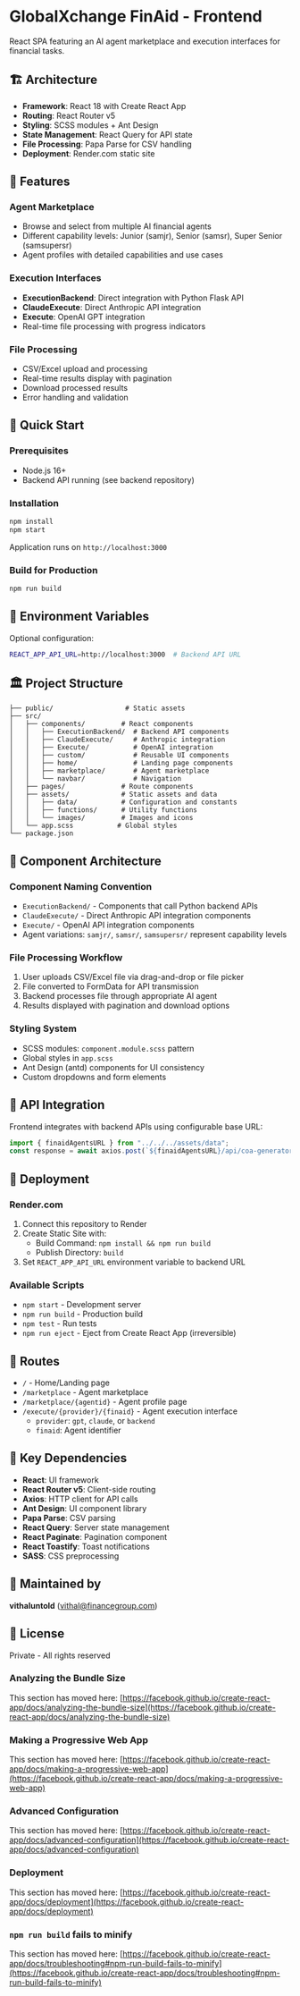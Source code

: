 # GlobalXchange FinAid - Frontend

React SPA featuring an AI agent marketplace and execution interfaces for financial tasks.

## 🏗️ Architecture

- **Framework**: React 18 with Create React App
- **Routing**: React Router v5
- **Styling**: SCSS modules + Ant Design
- **State Management**: React Query for API state
- **File Processing**: Papa Parse for CSV handling
- **Deployment**: Render.com static site

## 🎯 Features

### Agent Marketplace
- Browse and select from multiple AI financial agents
- Different capability levels: Junior (samjr), Senior (samsr), Super Senior (samsupersr)
- Agent profiles with detailed capabilities and use cases

### Execution Interfaces
- **ExecutionBackend**: Direct integration with Python Flask API
- **ClaudeExecute**: Direct Anthropic API integration
- **Execute**: OpenAI GPT integration
- Real-time file processing with progress indicators

### File Processing
- CSV/Excel upload and processing
- Real-time results display with pagination
- Download processed results
- Error handling and validation

## 🚀 Quick Start

### Prerequisites
- Node.js 16+
- Backend API running (see backend repository)

### Installation
```bash
npm install
npm start
```

Application runs on `http://localhost:3000`

### Build for Production
```bash
npm run build
```

## 🔧 Environment Variables

Optional configuration:
```bash
REACT_APP_API_URL=http://localhost:3000  # Backend API URL
```

## 🏛️ Project Structure

```
├── public/                  # Static assets
├── src/
│   ├── components/         # React components
│   │   ├── ExecutionBackend/  # Backend API components
│   │   ├── ClaudeExecute/     # Anthropic integration
│   │   ├── Execute/           # OpenAI integration
│   │   ├── custom/            # Reusable UI components
│   │   ├── home/              # Landing page components
│   │   ├── marketplace/       # Agent marketplace
│   │   └── navbar/            # Navigation
│   ├── pages/              # Route components
│   ├── assets/             # Static assets and data
│   │   ├── data/           # Configuration and constants
│   │   ├── functions/      # Utility functions
│   │   └── images/         # Images and icons
│   └── app.scss           # Global styles
└── package.json
```

## 🎨 Component Architecture

### Component Naming Convention
- `ExecutionBackend/` - Components that call Python backend APIs
- `ClaudeExecute/` - Direct Anthropic API integration components  
- `Execute/` - OpenAI API integration components
- Agent variations: `samjr/`, `samsr/`, `samsupersr/` represent capability levels

### File Processing Workflow
1. User uploads CSV/Excel file via drag-and-drop or file picker
2. File converted to FormData for API transmission
3. Backend processes file through appropriate AI agent
4. Results displayed with pagination and download options

### Styling System
- SCSS modules: `component.module.scss` pattern
- Global styles in `app.scss`
- Ant Design (antd) components for UI consistency
- Custom dropdowns and form elements

## 🔗 API Integration

Frontend integrates with backend APIs using configurable base URL:

```javascript
import { finaidAgentsURL } from "../../../assets/data";
const response = await axios.post(`${finaidAgentsURL}/api/coa-generator/generate-csv`, formData);
```

## 🚀 Deployment

### Render.com
1. Connect this repository to Render
2. Create Static Site with:
   - Build Command: `npm install && npm run build`
   - Publish Directory: `build`
3. Set `REACT_APP_API_URL` environment variable to backend URL

### Available Scripts

- `npm start` - Development server
- `npm run build` - Production build
- `npm test` - Run tests
- `npm run eject` - Eject from Create React App (irreversible)

## 📱 Routes

- `/` - Home/Landing page
- `/marketplace` - Agent marketplace
- `/marketplace/{agentid}` - Agent profile page
- `/execute/{provider}/{finaid}` - Agent execution interface
  - `provider`: `gpt`, `claude`, or `backend`
  - `finaid`: Agent identifier

## 🧩 Key Dependencies

- **React**: UI framework
- **React Router v5**: Client-side routing
- **Axios**: HTTP client for API calls
- **Ant Design**: UI component library
- **Papa Parse**: CSV parsing
- **React Query**: Server state management
- **React Paginate**: Pagination component
- **React Toastify**: Toast notifications
- **SASS**: CSS preprocessing

## 👥 Maintained by

**vithaluntold** (vithal@financegroup.com)

## 📄 License

Private - All rights reserved

### Analyzing the Bundle Size

This section has moved here: [https://facebook.github.io/create-react-app/docs/analyzing-the-bundle-size](https://facebook.github.io/create-react-app/docs/analyzing-the-bundle-size)

### Making a Progressive Web App

This section has moved here: [https://facebook.github.io/create-react-app/docs/making-a-progressive-web-app](https://facebook.github.io/create-react-app/docs/making-a-progressive-web-app)

### Advanced Configuration

This section has moved here: [https://facebook.github.io/create-react-app/docs/advanced-configuration](https://facebook.github.io/create-react-app/docs/advanced-configuration)

### Deployment

This section has moved here: [https://facebook.github.io/create-react-app/docs/deployment](https://facebook.github.io/create-react-app/docs/deployment)

### `npm run build` fails to minify

This section has moved here: [https://facebook.github.io/create-react-app/docs/troubleshooting#npm-run-build-fails-to-minify](https://facebook.github.io/create-react-app/docs/troubleshooting#npm-run-build-fails-to-minify)

